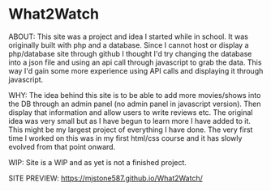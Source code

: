 # What2Watch
ABOUT: This site was a project and idea I started while in school. It was originally built with php and a database. Since I cannot host or display a php/database site through github I thought I'd try changing the database into a json file and using an api call through javascript to grab the data. This way I'd gain some more experience using API calls and displaying it through javascript. 

WHY: The idea behind this site is to be able to add more movies/shows into the DB through an admin panel (no admin panel in javascript version). Then display that information and allow users to write reviews etc. The original idea was very small but as I have begun to learn more I have added to it. This might be my largest project of everything I have done. The very first time I worked on this was in my first html/css course and it has slowly evolved from that point onward.

WIP: Site is a WIP and as yet is not a finished project.

SITE PREVIEW: https://mjstone587.github.io/What2Watch/
